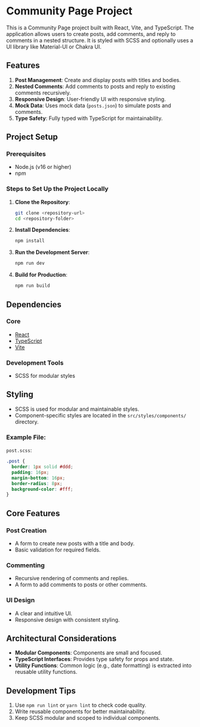 # Community Page Project

This is a Community Page project built with React, Vite, and TypeScript. The application allows users to create posts, add comments, and reply to comments in a nested structure. It is styled with SCSS and optionally uses a UI library like Material-UI or Chakra UI.

## Features

1. **Post Management**: Create and display posts with titles and bodies.
2. **Nested Comments**: Add comments to posts and reply to existing comments recursively.
3. **Responsive Design**: User-friendly UI with responsive styling.
4. **Mock Data**: Uses mock data (`posts.json`) to simulate posts and comments.
5. **Type Safety**: Fully typed with TypeScript for maintainability.

## Project Setup

### Prerequisites

- Node.js (v16 or higher)
- npm

### Steps to Set Up the Project Locally

1. **Clone the Repository**:

   ```bash
   git clone <repository-url>
   cd <repository-folder>
   ```

2. **Install Dependencies**:

   ```bash
   npm install
   ```

3. **Run the Development Server**:

   ```bash
   npm run dev
   ```

4. **Build for Production**:
   ```bash
   npm run build
   ```

## Dependencies

### Core

- [React](https://reactjs.org/)
- [TypeScript](https://www.typescriptlang.org/)
- [Vite](https://vitejs.dev/)

### Development Tools

- SCSS for modular styles

## Styling

- SCSS is used for modular and maintainable styles.
- Component-specific styles are located in the `src/styles/components/` directory.

### Example File:

`post.scss`:

```scss
.post {
  border: 1px solid #ddd;
  padding: 16px;
  margin-bottom: 16px;
  border-radius: 8px;
  background-color: #fff;
}
```

## Core Features

### Post Creation

- A form to create new posts with a title and body.
- Basic validation for required fields.

### Commenting

- Recursive rendering of comments and replies.
- A form to add comments to posts or other comments.

### UI Design

- A clear and intuitive UI.
- Responsive design with consistent styling.

## Architectural Considerations

- **Modular Components**: Components are small and focused.
- **TypeScript Interfaces**: Provides type safety for props and state.
- **Utility Functions**: Common logic (e.g., date formatting) is extracted into reusable utility functions.

## Development Tips

1. Use `npm run lint` or `yarn lint` to check code quality.
2. Write reusable components for better maintainability.
3. Keep SCSS modular and scoped to individual components.

